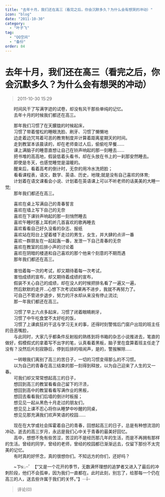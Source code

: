 ```yaml
---
title: "去年十月，我们还在高三（看完之后，你会沉默多久？为什么会有想哭的冲动）"
icon: "blog"
date: "2011-10-30"
category:
  - "叶子飞"
tag:
  - "QQ空间"
  - "备份"
order: 84
---
```

# 去年十月，我们还在高三（看完之后，你会沉默多久？为什么会有想哭的冲动）
> 2011-10-30 15:29


　　时间风干了写满字迹的试卷，却没有风干那些单纯的记忆。  
　　去年十月的时候我们都还在高三。  
  
　　那年我们习惯了在天朦胧的时候起床，  
　　习惯了带着惺松的睡眼洗脸、刷牙、习惯了懒懒地  
　　边走着边咒骂着可恶的教育制度并计算着距离星期天的时间。  
　　走到教室本该晨读的，却在老师查过人后，偷偷吃早餐……  
　　课上满脑子的睡意直想让自己在铃声响起的那一刻睡去......  
　　把书堆的高高地，假装低着头看书，却在头放在书上的一刹那安然睡去。  
　　即使是冬天，也感觉睡觉是温暖的。  
　　醒来后，看着高考的倒计时，无奈的用冷水洗把脸；  
　　看看课程表，语文，数学、英语、历史，地理;就是没有自己喜欢的体育;  
　　计划着在语文课看会小说、计划着在英语课上可以不听老师的话美美的大睡一觉;  
　　那年我们都还在高三。  
  
　　喜欢在桌上写满自己的青春誓言  
　　喜欢在墙上写下自己的无奈  
　　喜欢在下课铃声响起的那一刻悄然睡去  
　　喜欢午睡时塞上耳机听几首喜欢的歌再睡去  
　　喜欢看看自己好久没看的杂志、报纸  
　　喜欢站在阳台上望着楼下走过的男生，女生，并大肆的点评一番  
　　喜欢一群朋友在一起起轰一番，发泄一下自己青春的无奈  
　　喜欢在教室的后排小声的讨论着  
　　喜欢在阴暗的楼道和自己喜欢的那个他来个刻意的不期而遇  
　　那年我们都还在高三。  
    
　　害怕着每一次的考试，却又期待着每一次考试，  
　　害怕成绩的宣布，却又期待着成绩的宣布，  
　　假装不关心自己的成绩，却在没人的时候把排名看了一遍又一遍，  
　　然后默默的走开…心想下次考试如果再不进步，我就不再努力了。  
　　可自己不管进步退步，努力的汗水却从来没有停止流过;  
　　那一年我们都还在高三。  
  
　　习惯了早上六点多起床，习惯了闭着眼睛刷牙，  
　　习惯了中午吃食堂不太好吃的饭，  
　　习惯了上课疯狂的干这与学习无关的事，还得时刻警惕后门窗户出现的班主任的丑恶嘴脸，  
　　与此同时，大家几乎都条件反射般的熟练到将书箱的杂志小说推进去，笔直的做好，假模假式的拿着写不出字的笔，认真看着黑板，脑子里在盘算着班主任走了没有？没然后片刻寂静后，停到后排的喧闹声，是的，警报解除.....  
  
  
　　一转眼我们离别了高三的苦日子，一切的习惯变得那么的不习惯。  
　　以为自己的青春在高三结束的那一刻得到释放，以为自己迎来了人生的又一春。  
　　可我们却又常常想起高三的日子，  
　　想回到高三的教室看看自己留下的汗渍，  
　　想回到高中的教室看看写满作业的黑板，  
　　想回去看看我们后墙的倒计时板报；  
　　想见见一起从黑色十月走过的朋友们，  
　　想见见上课不忍心将你从睡梦中吵醒的同桌，  
　　想见见那充满我们欢声笑语的校园……  
  
　　现在在大学或社会挥霍着自己的青春，回想起高三的日子，总是有种想流泪的冲动，逝去的高三岁月，永远是我们心中关于青春的最美好回忆。  
　　高中，想想不免有些苦涩，苦涩的不是经历那几年的生活，而是不再拥有那样的生活。曾经的同学，曾经的老师，曾经的校园都已渐渐远去，仅留下那份不太完美的记忆。  
　　有时真的好怀念，真的很想你们。不知远方的你们，还好吗？  
  
　　~ㄗs:.┈゛【“又是一个花开的季节，无数满怀理想的追梦者又进入了最后的冲刺阶段，他们不会孤单，因为我们一直都在。此时此刻，别忘了，给那每一个仍在高三的人，送去些许属于我们的关怀。”】┈ī┈
> 评论(0)

